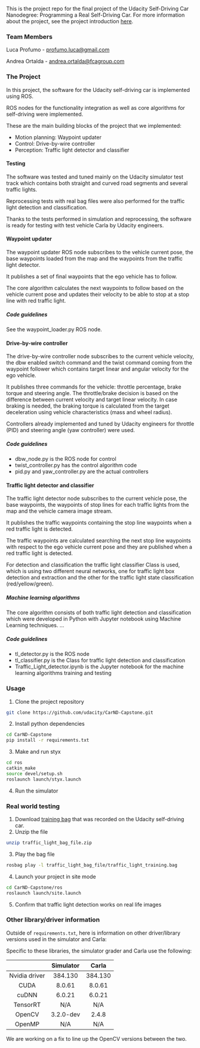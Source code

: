This is the project repo for the final project of the Udacity Self-Driving Car Nanodegree: Programming a Real Self-Driving Car. For more information about the project, see the project introduction [here](https://classroom.udacity.com/nanodegrees/nd013/parts/6047fe34-d93c-4f50-8336-b70ef10cb4b2/modules/e1a23b06-329a-4684-a717-ad476f0d8dff/lessons/462c933d-9f24-42d3-8bdc-a08a5fc866e4/concepts/5ab4b122-83e6-436d-850f-9f4d26627fd9).

### Team Members
Luca Profumo - profumo.luca@gmail.com

Andrea Ortalda - andrea.ortalda@fcagroup.com

### The Project
In this project, the software for the Udacity self-driving car is implemented using ROS.

ROS nodes for the functionality integration as well as core algorithms for self-driving were implemented.

These are the main building blocks of the project that we implemented:
* Motion planning: Waypoint updater
* Control: Drive-by-wire controller
* Perception: Traffic light detector and classifier

#### Testing
The software was tested and tuned mainly on the Udacity simulator test track which contains both straight and curved road segments and several traffic lights.

Reprocessing tests with real bag files were also performed for the traffic light detection and classification.

Thanks to the tests performed in simulation and reprocessing, the software is ready for testing with test vehicle Carla by Udacity engineers.

#### Waypoint updater
The waypoint updater ROS node subscribes to the vehicle current pose, the base waypoints loaded from the map and the waypoints from the traffic light detector.

It publishes a set of final waypoints that the ego vehicle has to follow.

The core algorithm calculates the next waypoints to follow based on the vehicle current pose and updates their velocity to be able to stop at a stop line with red traffic light.

##### Code guidelines
See the waypoint_loader.py ROS node.

#### Drive-by-wire controller
The drive-by-wire controller node subscribes to the current vehicle velocity, the dbw enabled switch command and the twist command coming from the waypoint follower which contains target linear and angular velocity for the ego vehicle.

It publishes three commands for the vehicle: throttle percentage, brake torque and steering angle.
The throttle/brake decision is based on the difference between current velocity and target linear velocity. In case braking is needed, the braking torque is calculated from the target deceleration using vehicle characteristics (mass and wheel radius).

Controllers already implemented and tuned by Udacity engineers for throttle (PID) and steering angle (yaw controller) were used.

##### Code guidelines
* dbw_node.py is the ROS node for control
* twist_controller.py has the control algorithm code
* pid.py and yaw_controller.py are the actual controllers

#### Traffic light detector and classifier
The traffic light detector node subscribes to the current vehicle pose, the base waypoints, the waypoints of stop lines for each traffic lights from the map and the vehicle camera image stream.

It publishes the traffic waypoints containing the stop line waypoints when a red traffic light is detected.

The traffic waypoints are calculated searching the next stop line waypoints with respect to the ego vehicle current pose and they are published when a red traffic light is detected.

For detection and classification the traffic light classifier Class is used, which is using two different neural networks, one for traffic light box detection and extraction and the other for the traffic light state classification (red/yellow/green).

##### Machine learning algorithms
The core algorithm consists of both traffic light detection and classification which were developed in Python with Jupyter notebook using Machine Learning techniques.
...

##### Code guidelines
* tl_detector.py is the ROS node
* tl_classifier.py is the Class for traffic light detection and classification
* Traffic_Light_detector.ipynb is the Jupyter notebook for the machine learning algorithms training and testing

### Usage

1. Clone the project repository
```bash
git clone https://github.com/udacity/CarND-Capstone.git
```

2. Install python dependencies
```bash
cd CarND-Capstone
pip install -r requirements.txt
```
3. Make and run styx
```bash
cd ros
catkin_make
source devel/setup.sh
roslaunch launch/styx.launch
```
4. Run the simulator

### Real world testing
1. Download [training bag](https://s3-us-west-1.amazonaws.com/udacity-selfdrivingcar/traffic_light_bag_file.zip) that was recorded on the Udacity self-driving car.
2. Unzip the file
```bash
unzip traffic_light_bag_file.zip
```
3. Play the bag file
```bash
rosbag play -l traffic_light_bag_file/traffic_light_training.bag
```
4. Launch your project in site mode
```bash
cd CarND-Capstone/ros
roslaunch launch/site.launch
```
5. Confirm that traffic light detection works on real life images

### Other library/driver information
Outside of `requirements.txt`, here is information on other driver/library versions used in the simulator and Carla:

Specific to these libraries, the simulator grader and Carla use the following:

|               | Simulator |  Carla  |
| :-----------: | :-------: | :-----: |
| Nvidia driver |  384.130  | 384.130 |
|     CUDA      |  8.0.61   | 8.0.61  |
|     cuDNN     |  6.0.21   | 6.0.21  |
|   TensorRT    |    N/A    |   N/A   |
|    OpenCV     | 3.2.0-dev |  2.4.8  |
|    OpenMP     |    N/A    |   N/A   |

We are working on a fix to line up the OpenCV versions between the two.
